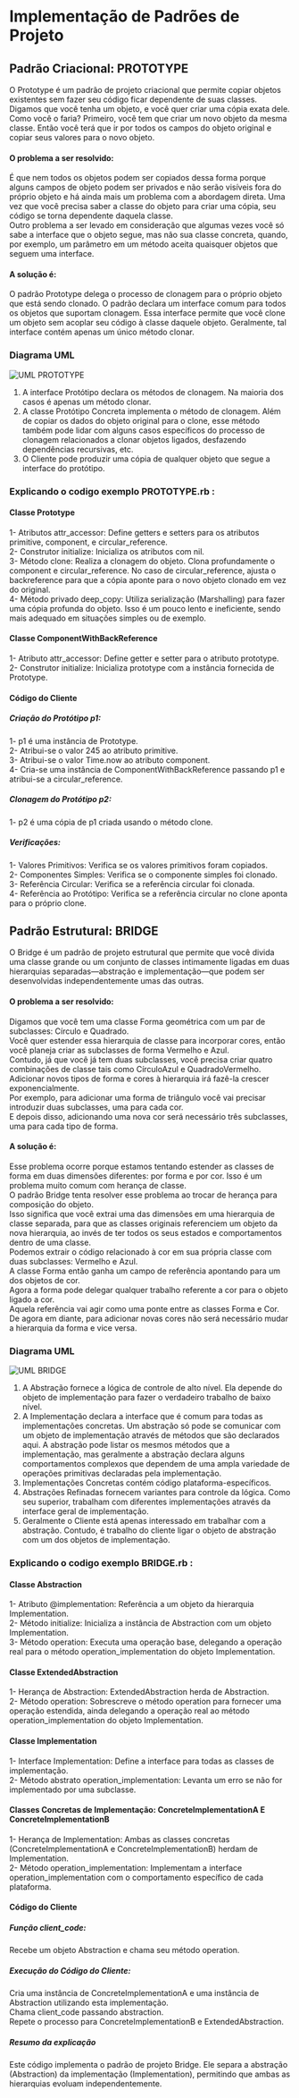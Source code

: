 
# Implementação de Padrões de Projeto
## Padrão Criacional: PROTOTYPE
O Prototype é um padrão de projeto criacional que permite copiar objetos existentes sem fazer seu código ficar dependente de suas classes.</br>
Digamos que você tenha um objeto, e você quer criar uma cópia exata dele.</br>
Como você o faria? Primeiro, você tem que criar um novo objeto da mesma classe. Então você terá que ir por todos os campos do objeto original e copiar seus valores para o novo objeto.</br>
#### O problema a ser resolvido:
É que nem todos os objetos podem ser copiados dessa forma porque alguns campos de objeto podem ser privados e não serão visíveis fora do próprio objeto e há ainda mais um problema com a abordagem direta. Uma vez que você precisa saber a classe do objeto para criar uma cópia, seu código se torna dependente daquela classe.</br>
Outro problema a ser levado em consideração que algumas vezes você só sabe a interface que o objeto segue, mas não sua classe concreta, quando, por exemplo, um parâmetro em um método aceita quaisquer objetos que seguem uma interface.</br>
#### A solução é:
O padrão Prototype delega o processo de clonagem para o próprio objeto que está sendo clonado. O padrão declara um interface comum para todos os objetos que suportam clonagem. Essa interface permite que você clone um objeto sem acoplar seu código à classe daquele objeto. Geralmente, tal interface contém apenas um único método clonar.
### Diagrama UML
![UML PROTOTYPE](https://github.com/user-attachments/assets/6701211d-e6ac-4e60-a73a-f667a91252ef)</br>
1. A interface Protótipo declara os métodos de clonagem. Na maioria dos casos é apenas um método clonar.</br>
2. A classe Protótipo Concreta implementa o método de clonagem. Além de copiar os dados do objeto original para o clone, esse método também pode lidar com alguns casos específicos do processo de clonagem relacionados a clonar objetos ligados, desfazendo dependências recursivas, etc.</br>
3. O Cliente pode produzir uma cópia de qualquer objeto que segue a interface do protótipo.</br>
### Explicando o codigo exemplo PROTOTYPE.rb :
#### Classe Prototype
1- Atributos attr_accessor: Define getters e setters para os atributos primitive, component, e circular_reference.</br>
2- Construtor initialize: Inicializa os atributos com nil.</br>
3- Método clone: Realiza a clonagem do objeto. Clona profundamente o component e circular_reference. No caso de circular_reference, ajusta o backreference para que a cópia aponte para o novo objeto clonado em vez do original.</br>
4- Método privado deep_copy: Utiliza serialização (Marshalling) para fazer uma cópia profunda do objeto. Isso é um pouco lento e ineficiente, sendo mais adequado em situações simples ou de exemplo.</br>
#### Classe ComponentWithBackReference
1- Atributo attr_accessor: Define getter e setter para o atributo prototype.</br>
2- Construtor initialize: Inicializa prototype com a instância fornecida de Prototype.</br>
#### Código do Cliente
##### Criação do Protótipo p1:
1- p1 é uma instância de Prototype.</br>
2- Atribui-se o valor 245 ao atributo primitive.</br>
3- Atribui-se o valor Time.now ao atributo component.</br>
4- Cria-se uma instância de ComponentWithBackReference passando p1 e atribui-se a circular_reference.</br>
##### Clonagem do Protótipo p2:
1- p2 é uma cópia de p1 criada usando o método clone.</br>
##### Verificações:
1- Valores Primitivos: Verifica se os valores primitivos foram copiados.</br>
2- Componentes Simples: Verifica se o componente simples foi clonado.</br>
3- Referência Circular: Verifica se a referência circular foi clonada.</br>
4- Referência ao Protótipo: Verifica se a referência circular no clone aponta para o próprio clone.</br>
## Padrão Estrutural: BRIDGE
O Bridge é um padrão de projeto estrutural que permite que você divida uma classe grande ou um conjunto de classes intimamente ligadas em duas hierarquias separadas—abstração e implementação—que podem ser desenvolvidas independentemente umas das outras.</br>
#### O problema a ser resolvido:
Digamos que você tem uma classe Forma geométrica com um par de subclasses: Círculo e Quadrado.</br>
Você quer estender essa hierarquia de classe para incorporar cores, então você planeja criar as subclasses de forma Vermelho e Azul.</br>
Contudo, já que você já tem duas subclasses, você precisa criar quatro combinações de classe tais como CírculoAzul e QuadradoVermelho.</br>
Adicionar novos tipos de forma e cores à hierarquia irá fazê-la crescer exponencialmente.</br>
Por exemplo, para adicionar uma forma de triângulo você vai precisar introduzir duas subclasses, uma para cada cor.</br>
E depois disso, adicionando uma nova cor será necessário três subclasses, uma para cada tipo de forma.</br>
#### A solução é:
Esse problema ocorre porque estamos tentando estender as classes de forma em duas dimensões diferentes: por forma e por cor. Isso é um problema muito comum com herança de classe.</br>
O padrão Bridge tenta resolver esse problema ao trocar de herança para composição do objeto.</br>
Isso significa que você extrai uma das dimensões em uma hierarquia de classe separada, para que as classes originais referenciem um objeto da nova hierarquia, ao invés de ter todos os seus estados e comportamentos dentro de uma classe.</br>
Podemos extrair o código relacionado à cor em sua própria classe com duas subclasses: Vermelho e Azul.</br>
A classe Forma então ganha um campo de referência apontando para um dos objetos de cor.</br>
Agora a forma pode delegar qualquer trabalho referente a cor para o objeto ligado a cor.</br>
Aquela referência vai agir como uma ponte entre as classes Forma e Cor.</br>
De agora em diante, para adicionar novas cores não será necessário mudar a hierarquia da forma e vice versa.</br>
### Diagrama UML
![UML BRIDGE](https://github.com/user-attachments/assets/b4e288b1-cf80-4bb3-bde0-05474f5b1062)
1. A Abstração fornece a lógica de controle de alto nível. Ela depende do objeto de implementação para fazer o verdadeiro trabalho de baixo nível.</br>
2. A Implementação declara a interface que é comum para todas as implementações concretas. Um abstração só pode se comunicar com um objeto de implementação através de métodos que são declarados aqui.
A abstração pode listar os mesmos métodos que a implementação, mas geralmente a abstração declara alguns comportamentos complexos que dependem de uma ampla variedade de operações primitivas declaradas pela implementação.</br>
3. Implementações Concretas contém código plataforma-específicos.</br>
4. Abstrações Refinadas fornecem variantes para controle da lógica. Como seu superior, trabalham com diferentes implementações através da interface geral de implementação.</br>
5. Geralmente o Cliente está apenas interessado em trabalhar com a abstração. Contudo, é trabalho do cliente ligar o objeto de abstração com um dos objetos de implementação.</br>
### Explicando o codigo exemplo BRIDGE.rb :
#### Classe Abstraction
1- Atributo @implementation: Referência a um objeto da hierarquia Implementation.</br>
2- Método initialize: Inicializa a instância de Abstraction com um objeto Implementation.</br>
3- Método operation: Executa uma operação base, delegando a operação real para o método operation_implementation do objeto Implementation.</br>
#### Classe ExtendedAbstraction
1- Herança de Abstraction: ExtendedAbstraction herda de Abstraction.</br>
2- Método operation: Sobrescreve o método operation para fornecer uma operação estendida, ainda delegando a operação real ao método operation_implementation do objeto Implementation.</br>
#### Classe Implementation
1- Interface Implementation: Define a interface para todas as classes de implementação.</br>
2- Método abstrato operation_implementation: Levanta um erro se não for implementado por uma subclasse.</br>
#### Classes Concretas de Implementação: ConcreteImplementationA E ConcreteImplementationB
1- Herança de Implementation: Ambas as classes concretas (ConcreteImplementationA e ConcreteImplementationB) herdam de Implementation.</br>
2- Método operation_implementation: Implementam a interface operation_implementation com o comportamento específico de cada plataforma.</br>
#### Código do Cliente
##### Função client_code: 
Recebe um objeto Abstraction e chama seu método operation.</br>
##### Execução do Código do Cliente:
Cria uma instância de ConcreteImplementationA e uma instância de Abstraction utilizando esta implementação.</br>
Chama client_code passando abstraction.</br>
Repete o processo para ConcreteImplementationB e ExtendedAbstraction.</br>
##### Resumo da explicação
Este código implementa o padrão de projeto Bridge. Ele separa a abstração (Abstraction) da implementação (Implementation), permitindo que ambas as hierarquias evoluam independentemente.</br>
